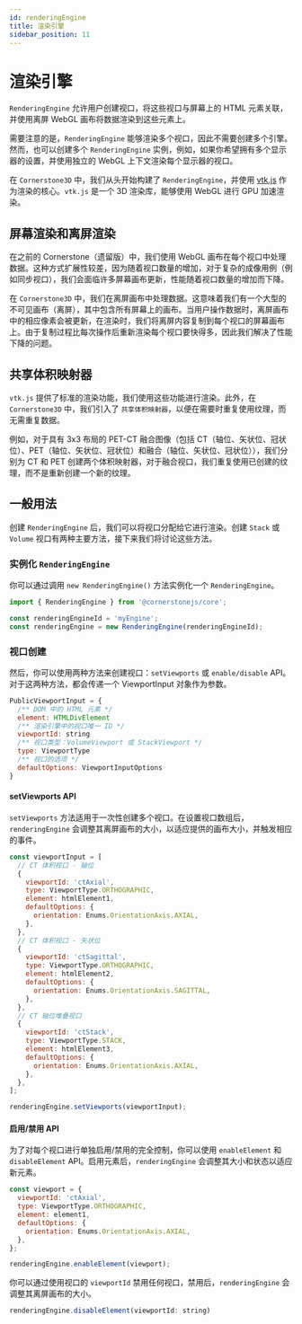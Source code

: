 ```yaml
---  
id: renderingEngine  
title: 渲染引擎  
sidebar_position: 11
---  
```


# 渲染引擎  

`RenderingEngine` 允许用户创建视口，将这些视口与屏幕上的 HTML 元素关联，并使用离屏 WebGL 画布将数据渲染到这些元素上。

需要注意的是，`RenderingEngine` 能够渲染多个视口，因此不需要创建多个引擎。然而，也可以创建多个 `RenderingEngine` 实例，例如，如果你希望拥有多个显示器的设置，并使用独立的 WebGL 上下文渲染每个显示器的视口。

在 `Cornerstone3D` 中，我们从头开始构建了 `RenderingEngine`，并使用 [vtk.js](https://github.com/kitware/vtk-js) 作为渲染的核心。`vtk.js` 是一个 3D 渲染库，能够使用 WebGL 进行 GPU 加速渲染。

## 屏幕渲染和离屏渲染

在之前的 Cornerstone（遗留版）中，我们使用 WebGL 画布在每个视口中处理数据。这种方式扩展性较差，因为随着视口数量的增加，对于复杂的成像用例（例如同步视口），我们会面临许多屏幕画布更新，性能随着视口数量的增加而下降。

在 `Cornerstone3D` 中，我们在离屏画布中处理数据。这意味着我们有一个大型的不可见画布（离屏），其中包含所有屏幕上的画布。当用户操作数据时，离屏画布中的相应像素会被更新，在渲染时，我们将离屏内容复制到每个视口的屏幕画布上。由于复制过程比每次操作后重新渲染每个视口要快得多，因此我们解决了性能下降的问题。

## 共享体积映射器

`vtk.js` 提供了标准的渲染功能，我们使用这些功能进行渲染。此外，在 `Cornerstone3D` 中，我们引入了 `共享体积映射器`，以便在需要时重复使用纹理，而无需重复数据。

例如，对于具有 3x3 布局的 PET-CT 融合图像（包括 CT（轴位、矢状位、冠状位）、PET（轴位、矢状位、冠状位）和融合（轴位、矢状位、冠状位）），我们分别为 CT 和 PET 创建两个体积映射器，对于融合视口，我们重复使用已创建的纹理，而不是重新创建一个新的纹理。

## 一般用法

创建 `RenderingEngine` 后，我们可以将视口分配给它进行渲染。创建 `Stack` 或 `Volume` 视口有两种主要方法，接下来我们将讨论这些方法。

### 实例化 `RenderingEngine`

你可以通过调用 `new RenderingEngine()` 方法实例化一个 `RenderingEngine`。

```js
import { RenderingEngine } from '@cornerstonejs/core';

const renderingEngineId = 'myEngine';
const renderingEngine = new RenderingEngine(renderingEngineId);
```

### 视口创建

然后，你可以使用两种方法来创建视口：`setViewports` 或 `enable/disable` API。对于这两种方法，都会传递一个 ViewportInput 对象作为参数。

```js
PublicViewportInput = {
  /** DOM 中的 HTML 元素 */
  element: HTMLDivElement
  /** 渲染引擎中的视口唯一 ID */
  viewportId: string
  /** 视口类型：VolumeViewport 或 StackViewport */
  type: ViewportType
  /** 视口的选项 */
  defaultOptions: ViewportInputOptions
}
```

#### setViewports API

`setViewports` 方法适用于一次性创建多个视口。在设置视口数组后，`renderingEngine` 会调整其离屏画布的大小，以适应提供的画布大小，并触发相应的事件。

```js
const viewportInput = [
  // CT 体积视口 - 轴位
  {
    viewportId: 'ctAxial',
    type: ViewportType.ORTHOGRAPHIC,
    element: htmlElement1,
    defaultOptions: {
      orientation: Enums.OrientationAxis.AXIAL,
    },
  },
  // CT 体积视口 - 矢状位
  {
    viewportId: 'ctSagittal',
    type: ViewportType.ORTHOGRAPHIC,
    element: htmlElement2,
    defaultOptions: {
      orientation: Enums.OrientationAxis.SAGITTAL,
    },
  },
  // CT 轴位堆叠视口
  {
    viewportId: 'ctStack',
    type: ViewportType.STACK,
    element: htmlElement3,
    defaultOptions: {
      orientation: Enums.OrientationAxis.AXIAL,
    },
  },
];

renderingEngine.setViewports(viewportInput);
```

#### 启用/禁用 API

为了对每个视口进行单独启用/禁用的完全控制，你可以使用 `enableElement` 和 `disableElement` API。启用元素后，`renderingEngine` 会调整其大小和状态以适应新元素。

```js
const viewport = {
  viewportId: 'ctAxial',
  type: ViewportType.ORTHOGRAPHIC,
  element: element1,
  defaultOptions: {
    orientation: Enums.OrientationAxis.AXIAL,
  },
};

renderingEngine.enableElement(viewport);
```

你可以通过使用视口的 `viewportId` 禁用任何视口，禁用后，`renderingEngine` 会调整其离屏画布的大小。

```js
renderingEngine.disableElement(viewportId: string)
```
